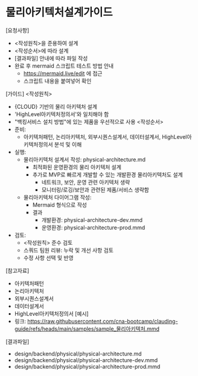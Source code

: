 # 물리아키텍처설계가이드

[요청사항]
- <작성원칙>을 준용하여 설계
- <작성순서>에 따라 설계
- [결과파일] 안내에 따라 파일 작성   
- 완료 후 mermaid 스크립트 테스트 방법 안내 
  - https://mermaid.live/edit 에 접근 
  - 스크립트 내용을 붙여넣어 확인  

[가이드]
<작성원칙>
- {CLOUD} 기반의 물리 아키텍처 설계
- 'HighLevel아키텍처정의서'와 일치해야 함 
- "백킹서비스 설치 방법"에 있는 제품을 우선적으로 사용 
<작성순서>
- 준비:
  - 아키텍처패턴, 논리아키텍처, 외부시퀀스설계서, 데이터설계서, HighLevel아키텍처정의서 분석 및 이해
- 실행:
  - 물리아키텍처 설계서 작성: physical-architecture.md
    - 최적화된 운영환경의 물리 아키텍처 설계
    - 추가로 MVP로 빠르게 개발할 수 있는 개발환경 물리아키텍처도 설계
      - 네트워크, 보안, 운영 관련 아키텍처 생략 
      - 모니터링/로깅/보안과 관련된 제품/서비스 생략함
  - 물리아키텍처 다이어그램 작성: 
    - Mermaid 형식으로 작성 
    - 결과
      - 개발환경: physical-architecture-dev.mmd
      - 운영환경: physical-architecture-prod.mmd
- 검토: 
  - <작성원칙> 준수 검토
  - 스쿼드 팀원 리뷰: 누락 및 개선 사항 검토
  - 수정 사항 선택 및 반영  

[참고자료]
- 아키텍처패턴
- 논리아키텍처
- 외부시퀀스설계서
- 데이터설계서
- HighLevel아키텍처정의서
[예시]
- 링크: https://raw.githubusercontent.com/cna-bootcamp/clauding-guide/refs/heads/main/samples/sample_물리아키텍처.mmd

[결과파일]
- design/backend/physical/physical-architecture.md
- design/backend/physical/physical-architecture-dev.mmd
- design/backend/physical/physical-architecture-prod.mmd
